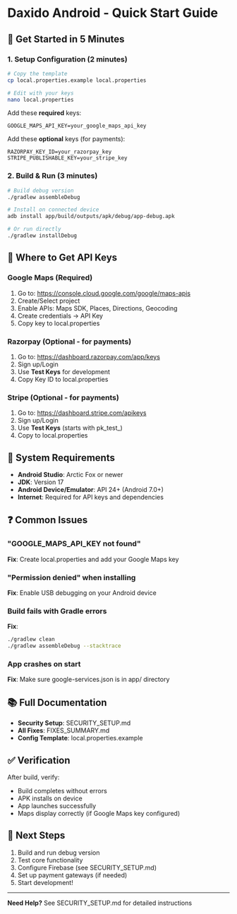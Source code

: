 # Daxido Android - Quick Start Guide

## 🚀 Get Started in 5 Minutes

### 1. Setup Configuration (2 minutes)
```bash
# Copy the template
cp local.properties.example local.properties

# Edit with your keys
nano local.properties
```

Add these **required** keys:
```properties
GOOGLE_MAPS_API_KEY=your_google_maps_api_key
```

Add these **optional** keys (for payments):
```properties
RAZORPAY_KEY_ID=your_razorpay_key
STRIPE_PUBLISHABLE_KEY=your_stripe_key
```

### 2. Build & Run (3 minutes)
```bash
# Build debug version
./gradlew assembleDebug

# Install on connected device
adb install app/build/outputs/apk/debug/app-debug.apk

# Or run directly
./gradlew installDebug
```

## 🔑 Where to Get API Keys

### Google Maps (Required)
1. Go to: https://console.cloud.google.com/google/maps-apis
2. Create/Select project
3. Enable APIs: Maps SDK, Places, Directions, Geocoding
4. Create credentials → API Key
5. Copy key to local.properties

### Razorpay (Optional - for payments)
1. Go to: https://dashboard.razorpay.com/app/keys
2. Sign up/Login
3. Use **Test Keys** for development
4. Copy Key ID to local.properties

### Stripe (Optional - for payments)
1. Go to: https://dashboard.stripe.com/apikeys
2. Sign up/Login
3. Use **Test Keys** (starts with pk_test_)
4. Copy to local.properties

## 📱 System Requirements

- **Android Studio**: Arctic Fox or newer
- **JDK**: Version 17
- **Android Device/Emulator**: API 24+ (Android 7.0+)
- **Internet**: Required for API keys and dependencies

## ❓ Common Issues

### "GOOGLE_MAPS_API_KEY not found"
**Fix**: Create local.properties and add your Google Maps key

### "Permission denied" when installing
**Fix**: Enable USB debugging on your Android device

### Build fails with Gradle errors
**Fix**:
```bash
./gradlew clean
./gradlew assembleDebug --stacktrace
```

### App crashes on start
**Fix**: Make sure google-services.json is in app/ directory

## 📚 Full Documentation

- **Security Setup**: SECURITY_SETUP.md
- **All Fixes**: FIXES_SUMMARY.md
- **Config Template**: local.properties.example

## ✅ Verification

After build, verify:
- Build completes without errors
- APK installs on device
- App launches successfully
- Maps display correctly (if Google Maps key configured)

## 🎯 Next Steps

1. Build and run debug version
2. Test core functionality
3. Configure Firebase (see SECURITY_SETUP.md)
4. Set up payment gateways (if needed)
5. Start development!

---

**Need Help?** See SECURITY_SETUP.md for detailed instructions
